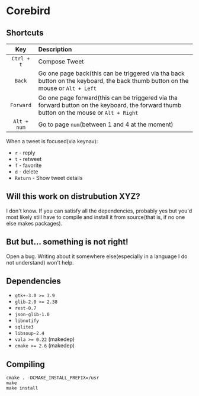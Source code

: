 
# Corebird

## Shortcuts

| Key         | Description                                                                                                                               |
| :-----:     | :-----------                                                                                                                              |
| `Ctrl + t`  | Compose Tweet                                                                                                                             |
| `Back`      | Go one page back(this can be triggered via tha back button on the keyboard, the back thumb button on the mouse or  `Alt + Left`           |
| `Forward`   | Go one page forward(this can be triggered via tha forward button on the keyboard, the forward thumb button on the mouse or  `Alt + Right` |
| `Alt + num` | Go to page `num`(between 1 and 4 at the moment)                                                                                           |


  When a tweet is focused(via keynav):

  - `r` - reply
  - `t` - retweet
  - `f` - favorite
  - `d` - delete
  - `Return` - Show tweet details


## Will this work on distrubution XYZ?
  I don't know. If you can satisfy all the dependencies, probably yes but
  you'd most likely still have to compile and install it from source(that is,
  if no one else makes packages).


## But but... something is not right!
  Open a bug. Writing about it somewhere else(especially in a language I do not understand) won't help.


## Dependencies
 - `gtk+-3.0 >= 3.9`
 - `glib-2.0 >= 2.38`
 - `rest-0.7`
 - `json-glib-1.0`
 - `libnotify`
 - `sqlite3`
 - `libsoup-2.4`
 - `vala >= 0.22` (makedep)
 - `cmake >= 2.6` (makedep)

## Compiling

```
cmake . -DCMAKE_INSTALL_PREFIX=/usr
make
make install
```

